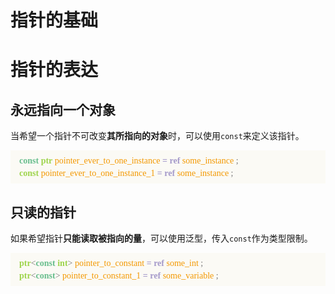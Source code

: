 # 指针的基础



# 指针的表达

## 永远指向一个对象

当希望一个指针不可改变**其所指向的对象**时，可以使用`const`来定义该指针。

<div style="font-family: 'Consolas'; line-height: 1.4em; color: #777; background-color: #FBFAF5; padding: 0.5em 1em">
    <span style="color: #68be8d"><b>const</b></span>
    <span style="color: #9ed44c"><b>ptr</b></span>
    <span style="color: #f39800">pointer_ever_to_one_instance</span>
    <span style="color: #a59aca; font-weight: bolder;">=</span>
    <span style="color: #a59aca"><b>ref</b></span>
    <span style="color: #f39800">some_instance</span>
    ; <br />
    <span style="color: #9ed44c"><b>const</b></span>
    <span style="color: #f39800">pointer_ever_to_one_instance_1</span>
    <span style="color: #a59aca; font-weight: bolder;">=</span>
    <span style="color: #a59aca"><b>ref</b></span>
    <span style="color: #f39800">some_instance</span>
    ; <br />
</div>


## 只读的指针

如果希望指针**只能读取被指向的量**，可以使用泛型，传入`const`作为类型限制。

<div style="font-family: 'Consolas'; line-height: 1.4em; color: #777; background-color: #fbfaf5; padding: 0.5em 1em">
    <span style="color: #9ed44c"><b>ptr</b></span>&lt;<span style="color: #68be8d"><b>const</b></span>
    <span style="color: #9ed44c"><b>int</b></span>&gt;
    <span style="color: #f39800">pointer_to_constant</span>
    <span style="color: #a59aca; font-weight: bolder;">=</span>
    <span style="color: #a59aca"><b>ref</b></span>
    <span style="color: #f39800">some_int</span>
    ; <br />
    <span style="color: #9ed44c"><b>ptr</b></span>&lt;<span style="color: #68be8d"><b>const</b></span>&gt;
    <span style="color: #f39800">pointer_to_constant_1</span>
    <span style="color: #a59aca; font-weight: bolder;">=</span>
    <span style="color: #a59aca"><b>ref</b></span>
    <span style="color: #f39800">some_variable</span>
    ;
</div>
